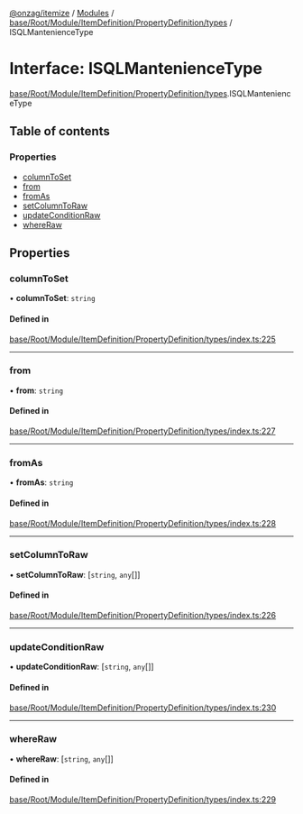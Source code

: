 [@onzag/itemize](../README.md) / [Modules](../modules.md) / [base/Root/Module/ItemDefinition/PropertyDefinition/types](../modules/base_Root_Module_ItemDefinition_PropertyDefinition_types.md) / ISQLMantenienceType

# Interface: ISQLMantenienceType

[base/Root/Module/ItemDefinition/PropertyDefinition/types](../modules/base_Root_Module_ItemDefinition_PropertyDefinition_types.md).ISQLMantenienceType

## Table of contents

### Properties

- [columnToSet](base_Root_Module_ItemDefinition_PropertyDefinition_types.ISQLMantenienceType.md#columntoset)
- [from](base_Root_Module_ItemDefinition_PropertyDefinition_types.ISQLMantenienceType.md#from)
- [fromAs](base_Root_Module_ItemDefinition_PropertyDefinition_types.ISQLMantenienceType.md#fromas)
- [setColumnToRaw](base_Root_Module_ItemDefinition_PropertyDefinition_types.ISQLMantenienceType.md#setcolumntoraw)
- [updateConditionRaw](base_Root_Module_ItemDefinition_PropertyDefinition_types.ISQLMantenienceType.md#updateconditionraw)
- [whereRaw](base_Root_Module_ItemDefinition_PropertyDefinition_types.ISQLMantenienceType.md#whereraw)

## Properties

### columnToSet

• **columnToSet**: `string`

#### Defined in

[base/Root/Module/ItemDefinition/PropertyDefinition/types/index.ts:225](https://github.com/onzag/itemize/blob/73e0c39e/base/Root/Module/ItemDefinition/PropertyDefinition/types/index.ts#L225)

___

### from

• **from**: `string`

#### Defined in

[base/Root/Module/ItemDefinition/PropertyDefinition/types/index.ts:227](https://github.com/onzag/itemize/blob/73e0c39e/base/Root/Module/ItemDefinition/PropertyDefinition/types/index.ts#L227)

___

### fromAs

• **fromAs**: `string`

#### Defined in

[base/Root/Module/ItemDefinition/PropertyDefinition/types/index.ts:228](https://github.com/onzag/itemize/blob/73e0c39e/base/Root/Module/ItemDefinition/PropertyDefinition/types/index.ts#L228)

___

### setColumnToRaw

• **setColumnToRaw**: [`string`, `any`[]]

#### Defined in

[base/Root/Module/ItemDefinition/PropertyDefinition/types/index.ts:226](https://github.com/onzag/itemize/blob/73e0c39e/base/Root/Module/ItemDefinition/PropertyDefinition/types/index.ts#L226)

___

### updateConditionRaw

• **updateConditionRaw**: [`string`, `any`[]]

#### Defined in

[base/Root/Module/ItemDefinition/PropertyDefinition/types/index.ts:230](https://github.com/onzag/itemize/blob/73e0c39e/base/Root/Module/ItemDefinition/PropertyDefinition/types/index.ts#L230)

___

### whereRaw

• **whereRaw**: [`string`, `any`[]]

#### Defined in

[base/Root/Module/ItemDefinition/PropertyDefinition/types/index.ts:229](https://github.com/onzag/itemize/blob/73e0c39e/base/Root/Module/ItemDefinition/PropertyDefinition/types/index.ts#L229)
